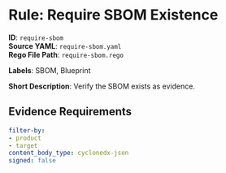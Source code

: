 # Rule: Require SBOM Existence

**ID**: `require-sbom`  
**Source YAML**: `require-sbom.yaml`  
**Rego File Path**: `require-sbom.rego`  

**Labels**: SBOM, Blueprint

**Short Description**: Verify the SBOM exists as evidence.

## Evidence Requirements

```yaml
filter-by:
- product
- target
content_body_type: cyclonedx-json
signed: false
```
